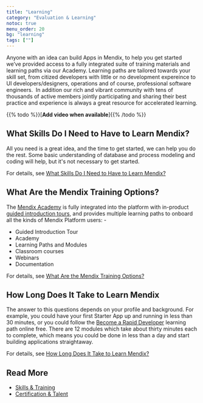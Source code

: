 ```yaml
---
title: "Learning"
category: "Evaluation & Learning"
notoc: true
menu_order: 20
bg: "learning"
tags: [""]
---
```


Anyone with an idea can build Apps in Mendix, to help you get started we’ve provided access to a fully integrated suite of training materials and learning paths via our Academy. Learning paths are tailored towards your skill set, from citized developers with little or no development expereince to UI developers/designers, operations and of course, professional software engineers.  In addition our rich and vibrant community with tens of thousands of active members jointly participating and sharing their best practice and experience is always a great resource for accelerated learning. 

{{% todo %}}[**Add video when available**]{{% /todo %}}

## What Skills Do I Need to Have to Learn Mendix?

All you need is a great idea, and the time to get started, we can help you do the rest. Some basic understanding of database and process modeling and coding will help, but it's not necessary to get started.

For details, see [What Skills Do I Need to Have to Learn Mendix?](skills-training#skills-needed)

## What Are the Mendix Training Options?

The [Mendix Academy](https://gettingstarted.mendixcloud.com/) is fully integrated into the platform with in-product [guided introduction tours](https://mendix-platform-guide.cfapps.io/evaluation-guide/evaluation-learning/skills-training#git), and provides multiple learning paths to onboard all the kinds of Mendix Platform users: -

* Guided Introduction Tour
* Academy
* Learning Paths and Modules
* Classroom courses
* Webinars
* Documentation

For details, see [What Are the Mendix Training Options?](skills-training#training-options)

## How Long Does It Take to Learn Mendix

The answer to this questions depends on your profile and background. For example, you could have your first Starter App up and running in less than 30 minutes, or you could follow the [Become a Rapid Developer](https://gettingstarted.mendixcloud.com/link/path/10) learning path online free. There are 12 modules which take about thirty minutes each to complete, which means you could be done in less than a day and start building applications straightaway.

For details, see [How Long Does It Take to Learn Mendix?](skills-training#how-long-to-learn)

## Read More

* [Skills & Training](skills-training)
* [Certification & Talent](certification-talent)
